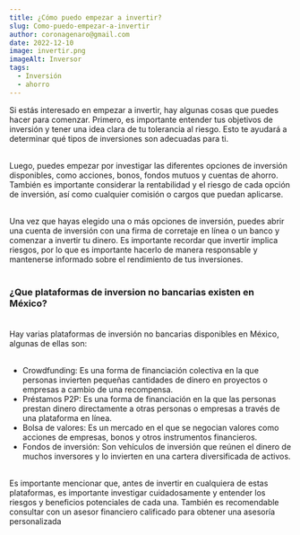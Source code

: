 ```yaml
---
title: ¿Cómo puedo empezar a invertir?
slug: Como-puedo-empezar-a-invertir
author: coronagenaro@gmail.com
date: 2022-12-10
image: invertir.png
imageAlt: Inversor
tags:
  - Inversión
  - ahorro
---
```

Si estás interesado en empezar a invertir, hay algunas cosas que puedes hacer para comenzar. Primero, es importante entender tus objetivos de inversión y tener una idea clara de tu tolerancia al riesgo. Esto te ayudará a determinar qué tipos de inversiones son adecuadas para ti.<br/><br/>

Luego, puedes empezar por investigar las diferentes opciones de inversión disponibles, como acciones, bonos, fondos mutuos y cuentas de ahorro. También es importante considerar la rentabilidad y el riesgo de cada opción de inversión, así como cualquier comisión o cargos que puedan aplicarse.<br/><br/>

Una vez que hayas elegido una o más opciones de inversión, puedes abrir una cuenta de inversión con una firma de corretaje en línea o un banco y comenzar a invertir tu dinero. Es importante recordar que invertir implica riesgos, por lo que es importante hacerlo de manera responsable y mantenerse informado sobre el rendimiento de tus inversiones.<br/><br/>

### ¿Que plataformas de inversion no bancarias existen en México?<br/><br/>

Hay varias plataformas de inversión no bancarias disponibles en México, algunas de ellas son:<br/><br/>

* Crowdfunding: Es una forma de financiación colectiva en la que personas invierten pequeñas cantidades de dinero en proyectos o empresas a cambio de una recompensa.
* Préstamos P2P: Es una forma de financiación en la que las personas prestan dinero directamente a otras personas o empresas a través de una plataforma en línea.
* Bolsa de valores: Es un mercado en el que se negocian valores como acciones de empresas, bonos y otros instrumentos financieros.
* Fondos de inversión: Son vehículos de inversión que reúnen el dinero de muchos inversores y lo invierten en una cartera diversificada de activos.<br/><br/>

Es importante mencionar que, antes de invertir en cualquiera de estas plataformas, es importante investigar cuidadosamente y entender los riesgos y beneficios potenciales de cada una. También es recomendable consultar con un asesor financiero calificado para obtener una asesoría personalizada

<!--EndFragment-->

<!--EndFragment-->